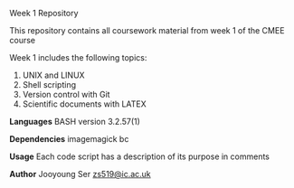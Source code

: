 Week 1 Repository

This repository contains all coursework material from week 1 of the CMEE course

Week 1 includes the following topics:
1. UNIX and LINUX
2. Shell scripting
3. Version control with Git
4. Scientific documents with LATEX

**Languages**
BASH version 3.2.57(1)

**Dependencies**
imagemagick
bc

**Usage**
Each code script has a description of its purpose in comments

**Author**
Jooyoung Ser zs519@ic.ac.uk
